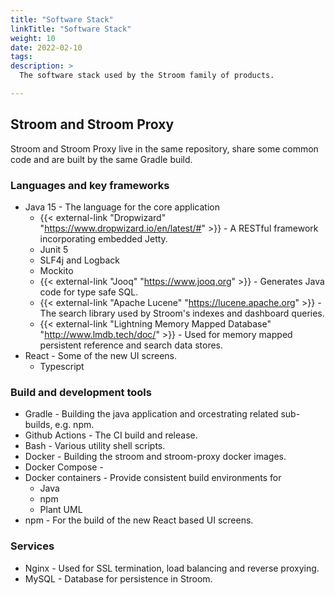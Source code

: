```yaml
---
title: "Software Stack"
linkTitle: "Software Stack"
weight: 10
date: 2022-02-10
tags: 
description: >
  The software stack used by the Stroom family of products.

---
```


## Stroom and Stroom Proxy

Stroom and Stroom Proxy live in the same repository, share some common code and are built by the same Gradle build.


### Languages and key frameworks

* Java 15 - The language for the core application
  * {{< external-link "Dropwizard" "https://www.dropwizard.io/en/latest/#" >}} - A RESTful framework incorporating embedded Jetty.
  * Junit 5
  * SLF4j and Logback
  * Mockito
  * {{< external-link "Jooq" "https://www.jooq.org" >}} - Generates Java code for type safe SQL.
  * {{< external-link "Apache Lucene" "https://lucene.apache.org" >}} - The search library used by Stroom's indexes and dashboard queries.
  * {{< external-link "Lightning Memory Mapped Database" "http://www.lmdb.tech/doc/" >}} - Used for memory mapped persistent reference and search data stores.
* React - Some of the new UI screens.
  * Typescript


### Build and development tools

* Gradle - Building the java application and orcestrating related sub-builds, e.g. npm.
* Github Actions - The CI build and release.
* Bash - Various utility shell scripts.
* Docker - Building the stroom and stroom-proxy docker images.
* Docker Compose - 
* Docker containers - Provide consistent build environments for
  * Java
  * npm
  * Plant UML
* npm - For the build of the new React based UI screens.

### Services

* Nginx - Used for SSL termination, load balancing and reverse proxying.
* MySQL - Database for persistence in Stroom.


